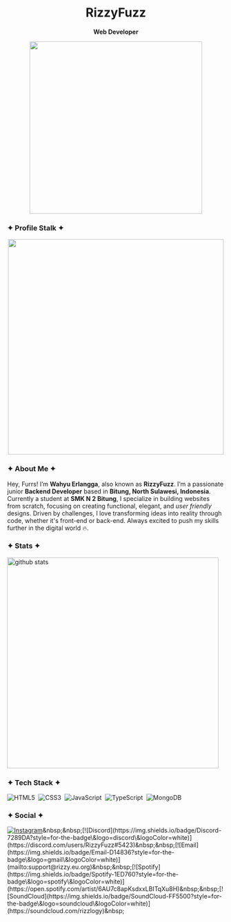 <h1 align="center">RizzyFuzz</h1>
<div align="center">
  
   **Web Developer**
  
</div>
<p align='center'> 
   <a href="https://rizzy.eu.org">
      <img src="https://www.rizzy.eu.org/_next/image?url=%2Fhero-image.png&w=828&q=75" width="400"/>
    </a>
</p>

### ✦ Profile Stalk ✦
<p align="center">
  <a href="https://rizzy.eu.org">
    <img src="https://count.getloli.com/@rizzbrew?name=rizzbrew&theme=sketch-1" width="500"/>
  </a>
</p>

### ✦ About Me ✦
Hey, Furrs! I’m **Wahyu Erlangga**, also known as **RizzyFuzz**. I’m a passionate junior **Backend Developer** based in **Bitung, North Sulawesi, Indonesia**. Currently a student at **SMK N 2 Bitung**, I specialize in building websites from scratch, focusing on creating functional, elegant, and *user friendly* designs. Driven by challenges, I love transforming ideas into reality through code, whether it's front-end or back-end. Always excited to push my skills further in the digital world 🔥.

### ✦ Stats ✦
<picture decoding="async" loading="lazy">
  <source media="(prefers-color-scheme: light)" srcset="https://pixel-profile.vercel.app/api/github-stats?username=rizzbrew&screen_effect=false&background=linear-gradient(to%20bottom%20right%2C%20%2374dcc4%2C%20%234597e9)&include_all_commits=true&pixelate_avatar=false" width="490">
  <source media="(prefers-color-scheme: dark)" srcset="https://pixel-profile.vercel.app/api/github-stats?username=rizzbrew&screen_effect=true&background=linear-gradient(to%20bottom%20right%2C%20%235580eb%2C%20%232aeeff)&include_all_commits=true" width="490">
  <img alt="github stats" src="https://pixel-profile.vercel.app/api/github-stats?username=rizzbrew&screen_effect=false&background=linear-gradient(to%20bottom%20right%2C%20%2374dcc4%2C%20%234597e9)&include_all_commits=true&pixelate_avatar=false" width="490">
</picture>

### ✦ Tech Stack ✦
![HTML5](https://img.shields.io/badge/html5-%23E34F26.svg?style=for-the-badge&logo=html5&logoColor=white)&nbsp;&nbsp;![CSS3](https://img.shields.io/badge/css3-%231572B6.svg?style=for-the-badge&logo=css3&logoColor=white)&nbsp;&nbsp;![JavaScript](https://img.shields.io/badge/javascript-%23323330.svg?style=for-the-badge&logo=javascript&logoColor=%23F7DF1E)&nbsp;&nbsp;![TypeScript](https://img.shields.io/badge/typescript-%23007ACC.svg?style=for-the-badge&logo=typescript&logoColor=white)&nbsp;&nbsp;![MongoDB](https://img.shields.io/badge/MongoDB-4EA94B?style=for-the-badge&logo=mongodb&logoColor=white)&nbsp;&nbsp;

### ✦ Social ✦
[![Instagram](https://img.shields.io/badge/Instagram-9B0FFF?style=for-the-badge\&logo=instagram\&logoColor=white)](https://instagram.com/rizzlogy_)&nbsp;&nbsp;[![Discord](https://img.shields.io/badge/Discord-7289DA?style=for-the-badge\&logo=discord\&logoColor=white)](https://discord.com/users/RizzyFuzz#5423)&nbsp;&nbsp;[![Email](https://img.shields.io/badge/Email-D14836?style=for-the-badge\&logo=gmail\&logoColor=white)](mailto:support@rizzy.eu.org)&nbsp;&nbsp;[![Spotify](https://img.shields.io/badge/Spotify-1ED760?style=for-the-badge\&logo=spotify\&logoColor=white)](https://open.spotify.com/artist/6AU7c8apKsdxxLBITqXu8H)&nbsp;&nbsp;[![SoundCloud](https://img.shields.io/badge/SoundCloud-FF5500?style=for-the-badge\&logo=soundcloud\&logoColor=white)](https://soundcloud.com/rizzlogy)&nbsp;&nbsp;
